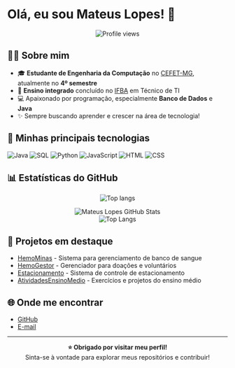 # Olá, eu sou Mateus Lopes! 👋

<p align="center">
  <img src="https://komarev.com/ghpvc/?username=MateusLopes15&style=flat-square" alt="Profile views"/>
</p>

## 👨‍💻 Sobre mim

- 🎓 **Estudante de Engenharia da Computação** no [CEFET-MG](https://www.eng-computacao.timoteo.cefetmg.br), atualmente no **4º semestre**
- 🎒 **Ensino integrado** concluído no [IFBA](https://portal.ifba.edu.br/eunapolis) em Técnico de TI
- 💻 Apaixonado por programação, especialmente **Banco de Dados** e **Java**
- ✨ Sempre buscando aprender e crescer na área de tecnologia!

## 🚀 Minhas principais tecnologias

![Java](https://img.shields.io/badge/-Java-007396?style=flat-square&logo=java)
![SQL](https://img.shields.io/badge/-SQL-336791?style=flat-square&logo=mysql)
![Python](https://img.shields.io/badge/-Python-3776AB?style=flat-square&logo=python)
![JavaScript](https://img.shields.io/badge/-JavaScript-F7DF1E?style=flat-square&logo=javascript)
![HTML](https://img.shields.io/badge/-HTML5-E34F26?style=flat-square&logo=html5)
![CSS](https://img.shields.io/badge/-CSS3-1572B6?style=flat-square&logo=css3)

## 📊 Estatísticas do GitHub

<p align="center">
  <img src="https://github-readme-stats.vercel.app/api/top-langs/?username=MateusLopes15&layout=compact&langs_count=8&theme=tokyonight" alt="Top langs">
</p>
<p align="center">
  <img src="https://github-readme-stats.vercel.app/api?username=MateusLopes15&show_icons=true&theme=radical&rank_icon=github&hide=issues" alt="Mateus Lopes GitHub Stats"/>
  <br>
  <img src="https://github-readme-stats.vercel.app/api/top-langs/?username=MateusLopes15&layout=compact&langs_count=8&theme=radical" alt="Top Langs"/>
</p>

## 💼 Projetos em destaque

- [HemoMinas](https://github.com/MateusLopes15/HemoMinas) - Sistema para gerenciamento de banco de sangue
- [HemoGestor](https://github.com/MateusLopes15/HemoGestor) - Gerenciador para doações e voluntários
- [Estacionamento](https://github.com/MateusLopes15/Estacionamento) - Sistema de controle de estacionamento
- [AtividadesEnsinoMedio](https://github.com/MateusLopes15/AtividadesEnsinoMedio) - Exercícios e projetos do ensino médio

## 🌐 Onde me encontrar


- [GitHub](https://github.com/MateusLopes15)
- [E-mail](mailto:mateus1215.02@gmail.com)

---

<p align="center">
  <b>⭐️ Obrigado por visitar meu perfil!</b><br>
  Sinta-se à vontade para explorar meus repositórios e contribuir!
</p>
